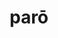 ---
title: parō
meaning: to prepare
ch: five
pos: verb
inf: parāre
secondppstem: par
infend: āre
conjugation: first
derivative: preparatory
ss: yes
ss1: yes
---